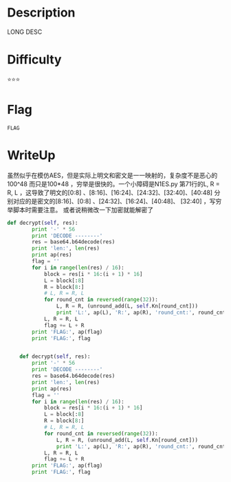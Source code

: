 # Description
LONG DESC

# Difficulty
⭐⭐⭐

# Flag
`FLAG`


# WriteUp
虽然似乎在模仿AES，但是实际上明文和密文是一一映射的，复杂度不是恶心的100^48 而只是100*48 ，穷举是很快的。一个小障碍是N1ES.py 第71行的L, R = R, L ，这导致了明文的[0:8] 、[8:16]、[16:24]、[24:32]、[32:40]、[40:48] 分别对应的是密文的[8:16]、[0:8] 、[24:32]、[16:24]、[40:48]、 [32:40] ，写穷举脚本时需要注意。
或者说稍微改一下加密就能解密了
```python
def decrypt(self, res):
        print '-' * 56
        print 'DECODE --------'
        res = base64.b64decode(res)
        print 'len:', len(res)
        print ap(res)
        flag = ''
        for i in range(len(res) / 16):
            block = res[i * 16:(i + 1) * 16]
            L = block[:8]
            R = block[8:]
            # L, R = R, L
            for round_cnt in reversed(range(32)):
                L, R = R, (unround_add(L, self.Kn[round_cnt]))
                print 'L:', ap(L), 'R:', ap(R), 'round_cnt:', round_cnt
            L, R = R, L
            flag += L + R
        print 'FLAG:', ap(flag)
        print 'FLAG:', flag


    def decrypt(self, res):
        print '-' * 56
        print 'DECODE --------'
        res = base64.b64decode(res)
        print 'len:', len(res)
        print ap(res)
        flag = ''
        for i in range(len(res) / 16):
            block = res[i * 16:(i + 1) * 16]
            L = block[:8]
            R = block[8:]
            # L, R = R, L
            for round_cnt in reversed(range(32)):
                L, R = R, (unround_add(L, self.Kn[round_cnt]))
                print 'L:', ap(L), 'R:', ap(R), 'round_cnt:', round_cnt
            L, R = R, L
            flag += L + R
        print 'FLAG:', ap(flag)
        print 'FLAG:', flag
```